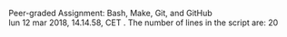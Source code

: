 Peer-graded Assignment: Bash, Make, Git, and GitHub  
lun 12 mar 2018, 14.14.58, CET
. The number of lines in the script are:
20
